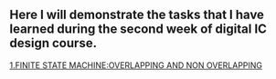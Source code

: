 ## Here   I will demonstrate the tasks that I have learned  during the second week of digital IC design course.

[1.FINITE STATE MACHINE:OVERLAPPING AND NON OVERLAPPING](https://github.com/ASHREDD/digital_ic_design_workshop/blob/main/WEEK-2/FSM.md)
